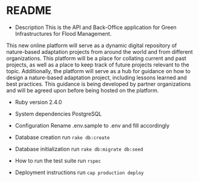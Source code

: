 # README

* Description
This is the API and Back-Office application for Green Infrastructures for Flood Management. 

This new online platform will serve as a dynamic digital repository of nature-based adaptation projects from around the world and from different organizations. This platform will be a place for collating current and past projects, as well as a place to keep track of future projects relevant to the topic. Additionally, the platform will serve as a hub for guidance on how to design a nature-based adaptation project, including lessons learned and best practices. This guidance is being developed by partner organizations and will be agreed upon before being hosted on the platform. 

* Ruby version
2.4.0

* System dependencies
PostgreSQL

* Configuration
Rename .env.sample to .env and fill accordingly 

* Database creation
run `rake db:create`

* Database initialization
run `rake db:migrate db:seed`


* How to run the test suite
run `rspec`

* Deployment instructions
run `cap production deploy`